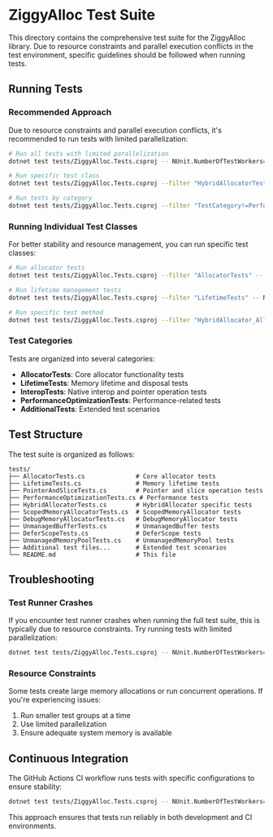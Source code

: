 # ZiggyAlloc Test Suite

This directory contains the comprehensive test suite for the ZiggyAlloc library. Due to resource constraints and parallel execution conflicts in the test environment, specific guidelines should be followed when running tests.

## Running Tests

### Recommended Approach

Due to resource constraints and parallel execution conflicts, it's recommended to run tests with limited parallelization:

```bash
# Run all tests with limited parallelization
dotnet test tests/ZiggyAlloc.Tests.csproj -- NUnit.NumberOfTestWorkers=1

# Run specific test class
dotnet test tests/ZiggyAlloc.Tests.csproj --filter "HybridAllocatorTests" -- NUnit.NumberOfTestWorkers=1

# Run tests by category
dotnet test tests/ZiggyAlloc.Tests.csproj --filter "TestCategory!=Performance" -- NUnit.NumberOfTestWorkers=1
```

### Running Individual Test Classes

For better stability and resource management, you can run specific test classes:

```bash
# Run allocator tests
dotnet test tests/ZiggyAlloc.Tests.csproj --filter "AllocatorTests" -- NUnit.NumberOfTestWorkers=1

# Run lifetime management tests
dotnet test tests/ZiggyAlloc.Tests.csproj --filter "LifetimeTests" -- NUnit.NumberOfTestWorkers=1

# Run specific test method
dotnet test tests/ZiggyAlloc.Tests.csproj --filter "HybridAllocator_AllocatesSmallArraysUsingManagedMemory" -- NUnit.NumberOfTestWorkers=1
```

### Test Categories

Tests are organized into several categories:

- **AllocatorTests**: Core allocator functionality tests
- **LifetimeTests**: Memory lifetime and disposal tests
- **InteropTests**: Native interop and pointer operation tests
- **PerformanceOptimizationTests**: Performance-related tests
- **AdditionalTests**: Extended test scenarios

## Test Structure

The test suite is organized as follows:

```
tests/
├── AllocatorTests.cs              # Core allocator tests
├── LifetimeTests.cs               # Memory lifetime tests
├── PointerAndSliceTests.cs        # Pointer and slice operation tests
├── PerformanceOptimizationTests.cs # Performance tests
├── HybridAllocatorTests.cs        # HybridAllocator specific tests
├── ScopedMemoryAllocatorTests.cs  # ScopedMemoryAllocator tests
├── DebugMemoryAllocatorTests.cs   # DebugMemoryAllocator tests
├── UnmanagedBufferTests.cs        # UnmanagedBuffer tests
├── DeferScopeTests.cs             # DeferScope tests
├── UnmanagedMemoryPoolTests.cs    # UnmanagedMemoryPool tests
├── Additional test files...       # Extended test scenarios
└── README.md                      # This file
```

## Troubleshooting

### Test Runner Crashes

If you encounter test runner crashes when running the full test suite, this is typically due to resource constraints. Try running tests with limited parallelization:

```bash
dotnet test tests/ZiggyAlloc.Tests.csproj -- NUnit.NumberOfTestWorkers=1
```

### Resource Constraints

Some tests create large memory allocations or run concurrent operations. If you're experiencing issues:

1. Run smaller test groups at a time
2. Use limited parallelization
3. Ensure adequate system memory is available

## Continuous Integration

The GitHub Actions CI workflow runs tests with specific configurations to ensure stability:

```bash
dotnet test tests/ZiggyAlloc.Tests.csproj -- NUnit.NumberOfTestWorkers=1
```

This approach ensures that tests run reliably in both development and CI environments.